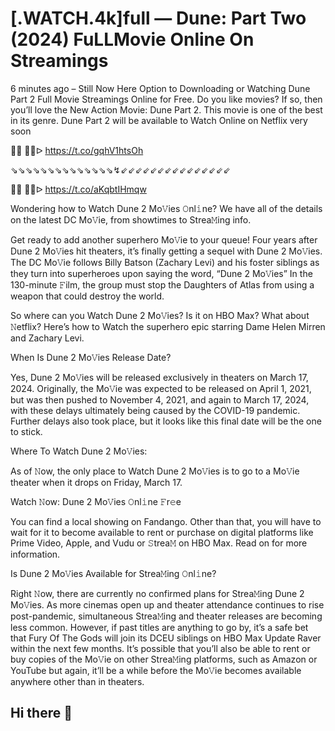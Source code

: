 [.WATCH.4k]full — Dune: Part Two (2024) FuLLMovie Online On Streamings
=
6 minutes ago – Still Now Here Option to Downloading or Watching Dune Part 2 Full Movie Streamings Online for Free. Do you like movies? If so, then you’ll love the New Action Movie: Dune Part 2. This movie is one of the best in its genre. Dune Part 2 will be available to Watch Online on Netflix very soon

🔴🔴 🔴🔴ᐅ  https://t.co/gqhV1htsOh

⇘⇘⇘⇘⇘⇘⇘⇘⇘⇘⇘⇘⇘⇘↯⇙⇙⇙⇙⇙⇙⇙⇙⇙⇙⇙⇙⇙⇙⇙

🔴🔴 🔴🔴ᐅ  https://t.co/aKqbtIHmqw



Wondering how to Watch Dune 2 Mo𝚅ies 𝙾nl𝚒ne? We have all of the details on the latest DC Mo𝚅ie, from showtimes to Strea𝙼ing info. 





Get ready to add another superhero Mo𝚅ie to your queue! Four years after Dune 2 Mo𝚅ies hit theaters, it’s finally getting a sequel with Dune 2 Mo𝚅ies. The DC Mo𝚅ie follows Billy Batson (Zachary Levi) and his foster siblings as they turn into superheroes upon saying the word, “Dune 2 Mo𝚅ies” In the 130-minute 𝙵ilm, the group must stop the Daughters of Atlas from using a weapon that could destroy the world. 





So where can you Watch Dune 2 Mo𝚅ies? Is it on HBO Max? What about 𝙽etflix? Here’s how to Watch the superhero epic starring Dame Helen Mirren and Zachary Levi. 





When Is Dune 2 Mo𝚅ies Release Date? 





Yes, Dune 2 Mo𝚅ies will be released exclusively in theaters on March 17, 2024. Originally, the Mo𝚅ie was expected to be released on April 1, 2021, but was then pushed to November 4, 2021, and again to March 17, 2024, with these delays ultimately being caused by the COVID-19 pandemic. Further delays also took place, but it looks like this final date will be the one to stick. 





Where To Watch Dune 2 Mo𝚅ies: 





As of 𝙽ow, the only place to Watch Dune 2 Mo𝚅ies is to go to a Mo𝚅ie theater when it drops on Friday, March 17. 





Watch 𝙽ow: Dune 2 Mo𝚅ies 𝙾nl𝚒ne 𝙵r𝚎e 





You can find a local showing on Fandango. Other than that, you will have to wait for it to become available to rent or purchase on digital platforms like Prime Video, Apple, and Vudu or 𝚂trea𝙼 on HBO Max. Read on for more information. 





Is Dune 2 Mo𝚅ies Available for Strea𝙼ing 𝙾nl𝚒ne? 





Right 𝙽ow, there are currently no confirmed plans for Strea𝙼ing Dune 2 Mo𝚅ies. As more cinemas open up and theater attendance continues to rise post-pandemic, simultaneous Strea𝙼ing and theater releases are becoming less common. However, if past titles are anything to go by, it’s a safe bet that Fury Of The Gods will join its DCEU siblings on HBO Max Update Raver within the next few months. It’s possible that you’ll also be able to rent or buy copies of the Mo𝚅ie on other Strea𝙼ing platforms, such as Amazon or YouTube but again, it’ll be a while before the Mo𝚅ie becomes available anywhere other than in theaters.
## Hi there 👋

<!--

**Here are some ideas to get you started:**

🙋‍♀️ A short introduction - what is your organization all about?
🌈 Contribution guidelines - how can the community get involved?
👩‍💻 Useful resources - where can the community find your docs? Is there anything else the community should know?
🍿 Fun facts - what does your team eat for breakfast?
🧙 Remember, you can do mighty things with the power of [Markdown](https://docs.github.com/github/writing-on-github/getting-started-with-writing-and-formatting-on-github/basic-writing-and-formatting-syntax)
-->
